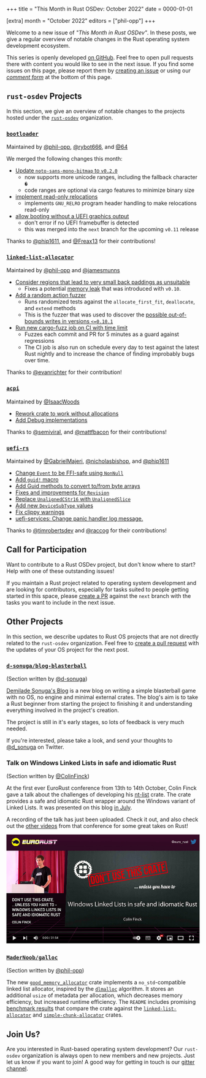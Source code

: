 +++
title = "This Month in Rust OSDev: October 2022"
date = 0000-01-01

[extra]
month = "October 2022"
editors = ["phil-opp"]
+++

Welcome to a new issue of _"This Month in Rust OSDev"_. In these posts, we give a regular overview of notable changes in the Rust operating system development ecosystem.

<!-- more -->

This series is openly developed [on GitHub](https://github.com/rust-osdev/homepage/). Feel free to open pull requests there with content you would like to see in the next issue. If you find some issues on this page, please report them by [creating an issue](https://github.com/rust-osdev/homepage/issues/new) or using our [_comment form_](#comment-form) at the bottom of this page.

<!--
    This is a draft for the upcoming "This Month in Rust OSDev (October 2022)" post.
    Feel free to create pull requests against the `next` branch to add your
    content here.
    Please take a look at the past posts on https://rust-osdev.com/ to see the
    general structure of these posts.
-->

## `rust-osdev` Projects

In this section, we give an overview of notable changes to the projects hosted under the [`rust-osdev`] organization.

[`rust-osdev`]: https://github.com/rust-osdev/about

<!--
    Please use the following template:

    ### [`repo_name`](https://github.com/rust-osdev/repo_name)
    <span class="maintainers">Maintained by [@maintainer_1](https://github.com/maintainer_1)</span>

    The `repo_name` crate ...<<short introduction>>...

    We merged the following changes this month:
    <<changelog, either in list or text form>>
-->

### [`bootloader`](https://github.com/rust-osdev/bootloader)
<span class="maintainers">Maintained by [@phil-opp](https://github.com/phil-opp), [@rybot666](https://github.com/rybot666), and [@64](https://github.com/64)</span>

We merged the following changes this month:

- [Update `noto-sans-mono-bitmap` to `v0.2.0`](https://github.com/rust-osdev/bootloader/pull/267)
  - now supports more unicode ranges, including the fallback character `�`
  - code ranges are optional via cargo features to minimize binary size
- [implement read-only relocations](https://github.com/rust-osdev/bootloader/pull/269)
  - implements `GNU_RELRO` program header handling to make relocations read-only
- [allow booting without a UEFI graphics output](https://github.com/rust-osdev/bootloader/pull/268)
  - don't error if no UEFI framebuffer is detected
  - this was merged into the `next` branch for the upcoming `v0.11` release

Thanks to [@phip1611](https://github.com/phip1611), and [@Freax13](https://github.com/Freax13) for their contributions!

### [`linked-list-allocator`](https://github.com/rust-osdev/linked-list-allocator)
<span class="maintainers">Maintained by [@phil-opp](https://github.com/phil-opp) and [@jamesmunns](https://github.com/jamesmunns)</span>

- [Consider regions that lead to very small back paddings as unsuitable](https://github.com/rust-osdev/linked-list-allocator/pull/71)
  - Fixes a potential [memory leak](https://github.com/rust-osdev/linked-list-allocator/issues/66) that was introduced with `v0.10`.
- [Add a random action fuzzer](https://github.com/rust-osdev/linked-list-allocator/pull/69)
  - Runs randomized tests against the `allocate_first_fit`, `deallocate`, and `extend` methods
  - This is the fuzzer that was used to discover the [possible out-of-bounds writes in versions `<=0.10.1`](https://github.com/rust-osdev/linked-list-allocator/security/advisories/GHSA-xg8p-34w2-j49j)
- [Run new cargo-fuzz job on CI with time limit](https://github.com/rust-osdev/linked-list-allocator/pull/72)
  - Fuzzes each commit and PR for 5 minutes as a guard against regressions
  - The CI job is also run on schedule every day to test against the latest Rust nightly and to increase the chance of finding improbably bugs over time.

Thanks to [@evanrichter](https://github.com/evanrichter) for their contribution!

### [`acpi`](https://github.com/rust-osdev/acpi)
<span class="maintainers">Maintained by [@IsaacWoods](https://github.com/IsaacWoods)</span>

- [Rework crate to work without allocations](https://github.com/rust-osdev/acpi/pull/131)
- [Add Debug implementations](https://github.com/rust-osdev/acpi/pull/128)

Thanks to [@semiviral](https://github.com/semiviral), and [@mattfbacon](https://github.com/mattfbacon) for their contributions!


### [`uefi-rs`](https://github.com/rust-osdev/uefi-rs)
<span class="maintainers">Maintained by [@GabrielMajeri](https://github.com/GabrielMajeri), [@nicholasbishop](https://github.com/nicholasbishop), and [@phip1611](https://github.com/phip1611)</span>

- [Change `Event` to be FFI-safe using `NonNull`](https://github.com/rust-osdev/uefi-rs/pull/507)
- [Add `guid!` macro](https://github.com/rust-osdev/uefi-rs/pull/536)
- [Add Guid methods to convert to/from byte arrays](https://github.com/rust-osdev/uefi-rs/pull/535)
- [Fixes and improvements for `Revision`](https://github.com/rust-osdev/uefi-rs/pull/529)
- [Replace `UnalignedCStr16` with `UnalignedSlice`](https://github.com/rust-osdev/uefi-rs/pull/539)
- [Add new `DeviceSubType` values](https://github.com/rust-osdev/uefi-rs/pull/537)
- [Fix clippy warnings](https://github.com/rust-osdev/uefi-rs/pull/538)
- [uefi-services: Change panic handler log message.](https://github.com/rust-osdev/uefi-rs/pull/526)

Thanks to [@timrobertsdev](https://github.com/timrobertsdev) and [@raccog](https://github.com/raccog) for their contributions!

<!--
- [Copy license file to uefi-macros and uefi-services](https://github.com/rust-osdev/uefi-rs/pull/520)
- [Fix clippy lint by removing unnecessary cast](https://github.com/rust-osdev/uefi-rs/pull/525)
- [Update documentation section of readme](https://github.com/rust-osdev/uefi-rs/pull/519)
- [Fix warning from unneeded `macro_use`](https://github.com/rust-osdev/uefi-rs/pull/527)
- [Add option to disable network tests](https://github.com/rust-osdev/uefi-rs/pull/528)
- [Tweak pull request template wrapping](https://github.com/rust-osdev/uefi-rs/pull/533)
- [ci: Simplify some jobs with ubuntu-22.04 runner](https://github.com/rust-osdev/uefi-rs/pull/532)
-->

## Call for Participation

Want to contribute to a Rust OSDev project, but don't know where to start? Help with one of these outstanding issues!

<!--
    Please use the following template for adding items:
    - [(`repo_name`) Issue Description](https://example.com/link-to-issue)
-->

If you maintain a Rust project related to operating system development and are looking for contributors, especially for tasks suited to people getting started in this space, please [create a PR](https://github.com/rust-osdev/homepage/pulls) against the `next` branch with the tasks you want to include in the next issue.

## Other Projects

In this section, we describe updates to Rust OS projects that are not directly related to the `rust-osdev` organization. Feel free to [create a pull request](https://github.com/rust-osdev/homepage/pulls) with the updates of your OS project for the next post.

<!--
    Please use the following template:

    ### [`owner_name/repo_name`](https://github.com/rust-osdev/owner_name/repo_name)
    <span class="maintainers">(Section written by [@your_github_name](https://github.com/your_github_name))</span>

    ...<<your project updates>>...
-->

### [`d-sonuga/blog-blasterball`](https://github.com/d-sonuga/blog-blasterball/)
<span class="maintainers">(Section written by [@d-sonuga](https://github.com/d-sonuga))</span>

[Demilade Sonuga's Blog](https://d-sonuga.netlify.app/) is a new blog on writing a
simple blasterball game with no OS, no engine and minimal external crates. The blog's aim is to take a Rust
beginner from starting the project to finishing it and understanding everything involved in the project's
creation.

The project is still in it's early stages, so lots of feedback is very much needed.

If you're interested, please take a look, and send your thoughts to [@d_sonuga](https://twitter.com/d_sonuga/)
on Twitter.

### Talk on Windows Linked Lists in safe and idiomatic Rust
<span class="maintainers">(Section written by [@ColinFinck](https://github.com/ColinFinck))</span>

At the first ever EuroRust conference from 13th to 14th October, Colin Finck gave a talk about the challenges of developing his [nt-list](https://github.com/ColinFinck/nt-list) crate.
The crate provides a safe and idiomatic Rust wrapper around the Windows variant of Linked Lists.
It was presented on this blog [in July](/this-month/2022-07/#nt-list-windows-linked-lists-in-idiomatic-rust).

A recording of the talk has just been uploaded.
Check it out, and also check out the [other videos](https://www.youtube.com/channel/UCR3gXcme1HMK7_TrUaNZOqw/videos) from that conference for some great takes on Rust!

[![Preview of video: Windows linked lists in safe and idiomatic Rust - Colin Finck - EuroRust 2022](nt-list-video.jpg "Preview of video: Windows linked lists in safe and idiomatic Rust - Colin Finck - EuroRust 2022")](https://www.youtube.com/watch?v=IxhZIyXOIw8)

### [`MaderNoob/galloc`](https://github.com/MaderNoob/galloc)
<span class="maintainers">(Section written by [@phil-opp](https://github.com/phil-opp))</span>

The new [`good_memory_allocator`](https://crates.io/crates/good_memory_allocator) crate implements a `no_std`-compatible linked list allocator, inspired by the [`dlmalloc`](https://gee.cs.oswego.edu/dl/html/malloc.html) algorithm. It stores an additional `usize` of metadata per allocation, which decreases memory efficiency, but increased runtime efficiency. The `README` includes promising [benchmark results](https://github.com/MaderNoob/galloc#benchmarks) that compare the crate against the [`linked-list-allocator`](https://github.com/rust-osdev/linked-list-allocator) and [`simple-chunk-allocator`](https://github.com/phip1611/simple-chunk-allocator) crates.


## Join Us?

Are you interested in Rust-based operating system development? Our `rust-osdev` organization is always open to new members and new projects. Just let us know if you want to join! A good way for getting in touch is our [gitter channel](https://gitter.im/rust-osdev/Lobby).



<!--
TODO: Update publication date
-->
